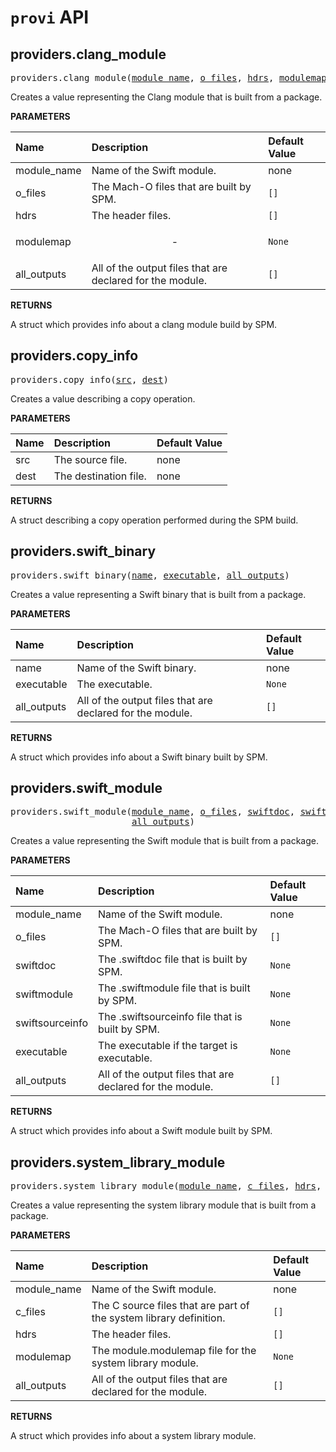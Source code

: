 <!-- Generated with Stardoc, Do Not Edit! -->
# `provi` API


<a id="#providers.clang_module"></a>

## providers.clang_module

<pre>
providers.clang_module(<a href="#providers.clang_module-module_name">module_name</a>, <a href="#providers.clang_module-o_files">o_files</a>, <a href="#providers.clang_module-hdrs">hdrs</a>, <a href="#providers.clang_module-modulemap">modulemap</a>, <a href="#providers.clang_module-all_outputs">all_outputs</a>)
</pre>

Creates a value representing the Clang module that is built from a package.

**PARAMETERS**


| Name  | Description | Default Value |
| :------------- | :------------- | :------------- |
| <a id="providers.clang_module-module_name"></a>module_name |  Name of the Swift module.   |  none |
| <a id="providers.clang_module-o_files"></a>o_files |  The Mach-O files that are built by SPM.   |  <code>[]</code> |
| <a id="providers.clang_module-hdrs"></a>hdrs |  The header files.   |  <code>[]</code> |
| <a id="providers.clang_module-modulemap"></a>modulemap |  <p align="center"> - </p>   |  <code>None</code> |
| <a id="providers.clang_module-all_outputs"></a>all_outputs |  All of the output files that are declared for the module.   |  <code>[]</code> |

**RETURNS**

A struct which provides info about a clang module build by SPM.


<a id="#providers.copy_info"></a>

## providers.copy_info

<pre>
providers.copy_info(<a href="#providers.copy_info-src">src</a>, <a href="#providers.copy_info-dest">dest</a>)
</pre>

Creates a value describing a copy operation.

**PARAMETERS**


| Name  | Description | Default Value |
| :------------- | :------------- | :------------- |
| <a id="providers.copy_info-src"></a>src |  The source file.   |  none |
| <a id="providers.copy_info-dest"></a>dest |  The destination file.   |  none |

**RETURNS**

A struct describing a copy operation performed during the SPM build.


<a id="#providers.swift_binary"></a>

## providers.swift_binary

<pre>
providers.swift_binary(<a href="#providers.swift_binary-name">name</a>, <a href="#providers.swift_binary-executable">executable</a>, <a href="#providers.swift_binary-all_outputs">all_outputs</a>)
</pre>

Creates a value representing a Swift binary that is built from a package.

**PARAMETERS**


| Name  | Description | Default Value |
| :------------- | :------------- | :------------- |
| <a id="providers.swift_binary-name"></a>name |  Name of the Swift binary.   |  none |
| <a id="providers.swift_binary-executable"></a>executable |  The executable.   |  <code>None</code> |
| <a id="providers.swift_binary-all_outputs"></a>all_outputs |  All of the output files that are declared for the module.   |  <code>[]</code> |

**RETURNS**

A struct which provides info about a Swift binary built by SPM.


<a id="#providers.swift_module"></a>

## providers.swift_module

<pre>
providers.swift_module(<a href="#providers.swift_module-module_name">module_name</a>, <a href="#providers.swift_module-o_files">o_files</a>, <a href="#providers.swift_module-swiftdoc">swiftdoc</a>, <a href="#providers.swift_module-swiftmodule">swiftmodule</a>, <a href="#providers.swift_module-swiftsourceinfo">swiftsourceinfo</a>, <a href="#providers.swift_module-executable">executable</a>,
                       <a href="#providers.swift_module-all_outputs">all_outputs</a>)
</pre>

Creates a value representing the Swift module that is built from a package.

**PARAMETERS**


| Name  | Description | Default Value |
| :------------- | :------------- | :------------- |
| <a id="providers.swift_module-module_name"></a>module_name |  Name of the Swift module.   |  none |
| <a id="providers.swift_module-o_files"></a>o_files |  The Mach-O files that are built by SPM.   |  <code>[]</code> |
| <a id="providers.swift_module-swiftdoc"></a>swiftdoc |  The .swiftdoc file that is built by SPM.   |  <code>None</code> |
| <a id="providers.swift_module-swiftmodule"></a>swiftmodule |  The .swiftmodule file that is built by SPM.   |  <code>None</code> |
| <a id="providers.swift_module-swiftsourceinfo"></a>swiftsourceinfo |  The .swiftsourceinfo file that is built by SPM.   |  <code>None</code> |
| <a id="providers.swift_module-executable"></a>executable |  The executable if the target is executable.   |  <code>None</code> |
| <a id="providers.swift_module-all_outputs"></a>all_outputs |  All of the output files that are declared for the module.   |  <code>[]</code> |

**RETURNS**

A struct which provides info about a Swift module built by SPM.


<a id="#providers.system_library_module"></a>

## providers.system_library_module

<pre>
providers.system_library_module(<a href="#providers.system_library_module-module_name">module_name</a>, <a href="#providers.system_library_module-c_files">c_files</a>, <a href="#providers.system_library_module-hdrs">hdrs</a>, <a href="#providers.system_library_module-modulemap">modulemap</a>, <a href="#providers.system_library_module-all_outputs">all_outputs</a>)
</pre>

Creates a value representing the system library module that is built from a package.

**PARAMETERS**


| Name  | Description | Default Value |
| :------------- | :------------- | :------------- |
| <a id="providers.system_library_module-module_name"></a>module_name |  Name of the Swift module.   |  none |
| <a id="providers.system_library_module-c_files"></a>c_files |  The C source files that are part of the system library definition.   |  <code>[]</code> |
| <a id="providers.system_library_module-hdrs"></a>hdrs |  The header files.   |  <code>[]</code> |
| <a id="providers.system_library_module-modulemap"></a>modulemap |  The module.modulemap file for the system library module.   |  <code>None</code> |
| <a id="providers.system_library_module-all_outputs"></a>all_outputs |  All of the output files that are declared for the module.   |  <code>[]</code> |

**RETURNS**

A struct which provides info about a system library module.


